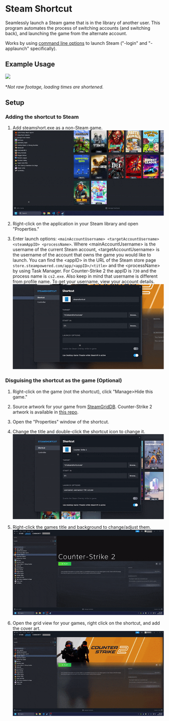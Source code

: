 # Steam Shortcut
Seamlessly launch a Steam game that is in the library of another user. This program automates the process of switching accounts (and switching back), and launching the game from the alternate account.

Works by using [command line options](https://developer.valvesoftware.com/wiki/Command_line_options#Steam) to launch Steam ("-login" and "-applaunch" specifically).

## Example Usage
![](readme/exampleusage.gif)

**Not raw footage, loading times are shortened.*

## Setup
### Adding the shortcut to Steam
   1) Add steamshort.exe as a non-Steam game.
   ![](readme/addnonsteamgame.gif)

   2) Right-click on the application in your Steam library and open "Properties."
   3) Enter launch options: `<mainAccountUsername> <targetAccountUsername> <steamAppID> <processName>`. Where \<mainAccountUsername> is the username of the current Steam account, \<targetAccountUsername> is the username of the account that owns the game you would like to launch. You can find the \<appID> in the URL of the Steam store page `store.steampowered.com/app/<appID>/<title>` and the \<processName> by using Task Manager. For Counter-Strike 2 the appID is `730` and the process name is `cs2.exe`. Also keep in mind that username is different from profile name. To get your username, view your account details.
   ![](readme/setlaunchoptions.gif)

### Disguising the shortcut as the game (Optional)
1) Right-click on the game (not the shortcut), click "Manage>Hide this game."
2) Source artwork for your game from [SteamGridDB](https://www.steamgriddb.com/). Counter-Strike 2 artwork is available in [this repo](https://github.com/jblsp/steamshortcut/tree/main/cs2_artwork).
3) Open the "Properties" window of the shortcut.
4) Change the title and double-click the shortcut icon to change it.
![](readme/addicon.gif)

5) Right-click the games title and background to change/adjust them.
![](readme/changebackground.gif)

6) Open the grid view for your games, right click on the shortcut, and add the cover art.
![](readme/changecover.gif)